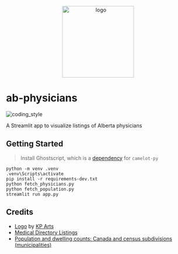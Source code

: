 <div align="center">
    <img src="https://cdn3.iconfinder.com/data/icons/covid-19-coronavirus-protection-or-prevention-fill/64/HospitalCovid-19-512.png" alt="logo" height="196">
</div>

# ab-physicians

![coding_style](https://img.shields.io/badge/code%20style-black-000000.svg)

A Streamlit app to visualize listings of Alberta physicians

## Getting Started

> Install Ghostscript, which is a [dependency](https://camelot-py.readthedocs.io/en/master/user/install-deps.html#install-deps) for `camelot-py`

    python -m venv .venv
    .venv\Scripts\activate
    pip install -r requirements-dev.txt
    python fetch_physicians.py
    python fetch_population.py
    streamlit run app.py

## Credits

- [Logo][1] by [KP Arts][2]
- [Medical Directory Listings][3]
- [Population and dwelling counts: Canada and census subdivisions (municipalities)][4]

[1]: https://www.iconfinder.com/icons/5946958/clinic_doctor_healthcare_hospital_medical_treatment_icon
[2]: https://www.iconfinder.com/katsana24
[3]: https://cpsa.ca/medical-directory-listings/
[4]: https://www150.statcan.gc.ca/t1/tbl1/en/tv.action?pid=9810000201
